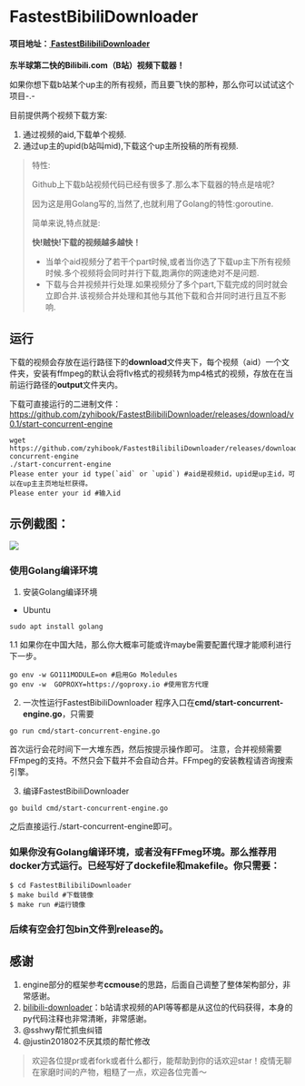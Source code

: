 # FastestBibiliDownloader

#### 项目地址：**[ FastestBilibiliDownloader](https://github.com/sodaling/FastestBilibiliDownloader)**

**东半球第二快的Bilibili.com（B站）视频下载器！**

如果你想下载b站某个up主的所有视频，而且要飞快的那种，那么你可以试试这个项目-.-

目前提供两个视频下载方案:

1. 通过视频的aid,下载单个视频.
2. 通过up主的upid(b站叫mid),下载这个up主所投稿的所有视频.



> 特性:
>
> Github上下载b站视频代码已经有很多了.那么本下载器的特点是啥呢?
>
> 因为这是用Golang写的,当然了,也就利用了Golang的特性:goroutine.
>
> 简单来说,特点就是:
>
> **快!贼快!下载的视频越多越快！**
>
> * 当单个aid视频分了若干个part时候,或者当你选了下载up主下所有视频时候.多个视频将会同时并行下载,跑满你的网速绝对不是问题.
> * 下载与合并视频并行处理.如果视频分了多个part,下载完成的同时就会立即合并.该视频合并处理和其他与其他下载和合并同时进行且互不影响.

## 运行

下载的视频会存放在运行路径下的**download**文件夹下，每个视频（aid）一个文件夹，安装有ffmpeg的默认会将flv格式的视频转为mp4格式的视频，存放在在当前运行路径的**output**文件夹内。

下载可直接运行的二进制文件：https://github.com/zyhibook/FastestBilibiliDownloader/releases/download/v0.1/start-concurrent-engine

```shell
wget https://github.com/zyhibook/FastestBilibiliDownloader/releases/download/v0.1/start-concurrent-engine
./start-concurrent-engine
Please enter your id type(`aid` or `upid`) #aid是视频id，upid是up主id，可以在up主主页地址栏获得。
Please enter your id #输入id
```

## 示例截图：

![](https://www.imglink.cc/images/2021/01/04/bb6b5633e4b54fee6ad56e67ff5649dc.png)

### 使用Golang编译环境
1. 安装Golang编译环境
* Ubuntu
```shell
sudo apt install golang
```

1.1 如果你在中国大陆，那么你大概率可能或许maybe需要配置代理才能顺利进行下一步。
```shell
go env -w GO111MODULE=on #启用Go Moledules
go env -w  GOPROXY=https://goproxy.io #使用官方代理
```

2. 一次性运行FastestBibiliDownloader
程序入口在**cmd/start-concurrent-engine.go**，只需要
```shell
go run cmd/start-concurrent-engine.go
```
首次运行会花时间下一大堆东西，然后按提示操作即可。
注意，合并视频需要FFmpeg的支持。不然只会下载并不会自动合并。FFmpeg的安装教程请咨询搜索引擎。

3. 编译FastestBibiliDownloader
```shell
go build cmd/start-concurrent-engine.go
```
之后直接运行./start-concurrent-engine即可。

### 如果你没有Golang编译环境，或者没有FFmeg环境。那么推荐用docker方式运行。已经写好了dockefile和makefile。你只需要：

   ```shell
   $ cd FastestBilibiliDownloader
   $ make build #下载镜像
   $ make run #运行镜像
   ```

   

### 后续有空会打包bin文件到release的。

## 感谢

1. engine部分的框架参考**ccmouse**的思路，后面自己调整了整体架构部分，非常感谢。
2. [bilibili-downloader](https://github.com/stevenjoezhang/bilibili-downloader)：b站请求视频的API等等都是从这位的代码获得，本身的py代码注释也非常清晰，非常感谢。
3. @sshwy帮忙抓虫纠错
4. @justin201802不厌其烦的帮忙修改

>欢迎各位提pr或者fork或者什么都行，能帮助到你的话欢迎star！疫情无聊在家磨时间的产物，粗糙了一点，欢迎各位完善～

